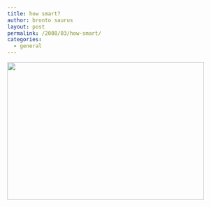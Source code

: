```yaml
---
title: how smart?
author: bronto saurus
layout: post
permalink: /2008/03/how-smart/
categories:
  - general
---
```

<img src="/images/howSmart.jpg" width="450" height="316" border="0" alt="" />